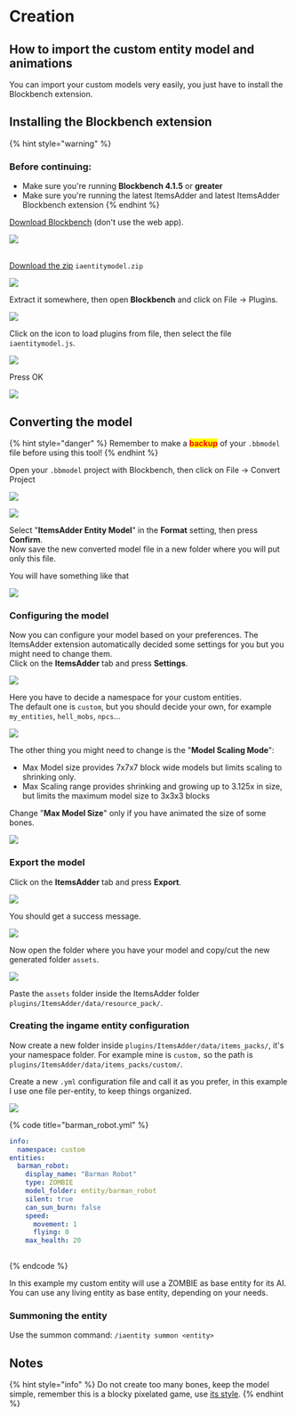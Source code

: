 # Creation

## How to import the custom entity model and animations

You can import your custom models very easily, you just have to install the Blockbench extension.

## Installing the Blockbench extension

{% hint style="warning" %}
### Before continuing:

* Make sure you're running **Blockbench 4.1.5** or **greater**
* Make sure you're running the latest ItemsAdder and latest ItemsAdder Blockbench extension
{% endhint %}

[Download Blockbench](https://www.blockbench.net) (don't use the web app).

![](<../../../../.gitbook/assets/image (180).png>)

\
[Download the zip](https://github.com/LoneDev6/itemsadder-entity/releases) `iaentitymodel.zip`

![](<../../../../.gitbook/assets/image (86).png>)

Extract it somewhere, then open **Blockbench** and click on File -> Plugins.

![](<../../../../.gitbook/assets/image (57).png>)

Click on the icon to load plugins from file, then select the file `iaentitymodel.js`.

![](<../../../../.gitbook/assets/image (122).png>)

Press OK

![](<../../../../.gitbook/assets/image (109).png>)

## Converting the model

{% hint style="danger" %}
Remember to make a <mark style="color:red;">**backup**</mark> of your `.bbmodel` file before using this tool!
{% endhint %}

Open your `.bbmodel` project with Blockbench, then click on File -> Convert Project

![](<../../../../.gitbook/assets/image (69).png>)

![](<../../../../.gitbook/assets/image (173).png>)

Select "**ItemsAdder Entity Model**" in the **Format** setting, then press **Confirm**.\
Now save the new converted model file in a new folder where you will put only this file.

You will have something like that

![](<../../../../.gitbook/assets/image (85).png>)

### Configuring the model

Now you can configure your model based on your preferences. The ItemsAdder extension automatically decided some settings for you but you might need to change them.\
Click on the **ItemsAdder** tab and press **Settings**.

![](<../../../../.gitbook/assets/image (74).png>)

Here you have to decide a namespace for your custom entities.\
The default one is `custom`, but you should decide your own, for example `my_entities`, `hell_mobs`, `npcs`...

![](<../../../../.gitbook/assets/image (192).png>)

The other thing you might need to change is the "**Model Scaling Mode**":

* Max Model size provides 7x7x7 block wide models but limits scaling to shrinking only.
* Max Scaling range provides shrinking and growing up to 3.125x in size, but limits the maximum model size to 3x3x3 blocks

Change "**Max Model Size**"  only if you have animated the size of some bones.

![](<../../../../.gitbook/assets/image (97).png>)

### Export the model

Click on the **ItemsAdder** tab and press **Export**.

![](<../../../../.gitbook/assets/image (73).png>)

You should get a success message.

![](<../../../../.gitbook/assets/image (149).png>)

Now open the folder where you have your model and copy/cut the new generated folder `assets`.

![](<../../../../.gitbook/assets/image (151).png>)

Paste the `assets` folder inside the ItemsAdder folder `plugins/ItemsAdder/data/resource_pack/`.&#x20;

### Creating the ingame entity configuration

Now create a new folder inside `plugins/ItemsAdder/data/items_packs/`, it's your namespace folder. For example mine is `custom,` so the path is `plugins/ItemsAdder/data/items_packs/custom/`.

Create a new `.yml` configuration file and call it as you prefer, in this example I use one file per-entity, to keep things organized.

![](<../../../../.gitbook/assets/image (111).png>)

{% code title="barman_robot.yml" %}
```yaml
info:
  namespace: custom
entities:
  barman_robot:
    display_name: "Barman Robot"
    type: ZOMBIE
    model_folder: entity/barman_robot
    silent: true
    can_sun_burn: false
    speed:
      movement: 1
      flying: 0
    max_health: 20
      
```
{% endcode %}

In this example my custom entity will use a ZOMBIE as base entity for its AI.\
You can use any living entity as base entity, depending on your needs.

### Summoning the entity

Use the summon command: `/iaentity summon <entity>`

## Notes

{% hint style="info" %}
Do not create too many bones, keep the model simple, remember this is a blocky pixelated game, use [its style](../../../minecraft-style-guide.md).
{% endhint %}

